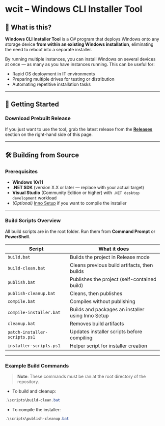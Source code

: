 # wcit – Windows CLI Installer Tool  

## 📌 What is this?  
**Windows CLI Installer Tool** is a C# program that deploys Windows onto any storage device **from within an existing Windows installation**, eliminating the need to reboot into a separate installer.  

By running multiple instances, you can install Windows on several devices at once — as many as you have instances running. This can be useful for:  
- Rapid OS deployment in IT environments  
- Preparing multiple drives for testing or distribution  
- Automating repetitive installation tasks  

---

## 🚀 Getting Started  

### Download Prebuilt Release  
If you just want to use the tool, grab the latest release from the **[Releases](../../releases)** section on the right-hand side of this page.  

---

## 🛠 Building from Source  

### Prerequisites  
- **Windows 10/11**  
- **.NET SDK** (version X.X or later — replace with your actual target)  
- **Visual Studio** (Community Edition or higher) with `.NET desktop development` workload  
- *(Optional)* [Inno Setup](https://jrsoftware.org/isinfo.php) if you want to compile the installer  

---

### Build Scripts Overview  

All build scripts are in the root folder. Run them from **Command Prompt** or **PowerShell**.  

| Script | What it does |
|--------|--------------|
| `build.bat` | Builds the project in Release mode |
| `build-clean.bat` | Cleans previous build artifacts, then builds |
| `publish.bat` | Publishes the project (self-contained build) |
| `publish-cleanup.bat` | Cleans, then publishes |
| `compile.bat` | Compiles without publishing |
| `compile-installer.bat` | Builds and packages an installer using Inno Setup |
| `cleanup.bat` | Removes build artifacts |
| `patch-installer-scripts.ps1` | Updates installer scripts before compiling |
| `installer-scripts.ps1` | Helper script for installer creation |

---

### Example Build Commands  
> **Note**: These commands must be ran at the root directory of the repository.

- To build and cleanup:
```powershell
.\scripts\build-clean.bat
```
- To compile the installer:
```powershell
.\scripts\publish-cleanup.bat
```
